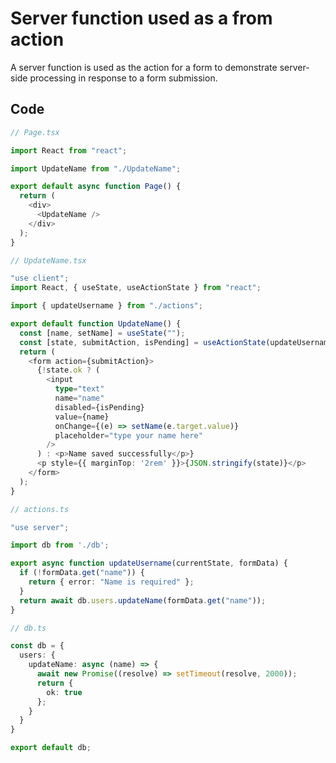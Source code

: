 # Server function used as a from action

A server function is used as the action for a form to demonstrate server-side processing in response to a form submission.

## Code

```typescript
// Page.tsx

import React from "react";

import UpdateName from "./UpdateName";

export default async function Page() {
  return (
    <div>
      <UpdateName />
    </div>
  );
}

```

```typescript
// UpdateName.tsx

"use client";
import React, { useState, useActionState } from "react";

import { updateUsername } from "./actions";

export default function UpdateName() {
  const [name, setName] = useState("");
  const [state, submitAction, isPending] = useActionState(updateUsername, { error: null });
  return (
    <form action={submitAction}>
      {!state.ok ? (
        <input
          type="text"
          name="name"
          disabled={isPending}
          value={name}
          onChange={(e) => setName(e.target.value)}
          placeholder="type your name here"
        />
      ) : <p>Name saved successfully</p>}
      <p style={{ marginTop: '2rem' }}>{JSON.stringify(state)}</p>
    </form>
  );
}

```

```typescript
// actions.ts

"use server";

import db from './db';

export async function updateUsername(currentState, formData) {
  if (!formData.get("name")) {
    return { error: "Name is required" };
  }
  return await db.users.updateName(formData.get("name"));
}

```

```typescript
// db.ts

const db = {
  users: {
    updateName: async (name) => {
      await new Promise((resolve) => setTimeout(resolve, 2000));
      return {
        ok: true
      };
    }
  }
}

export default db;
```